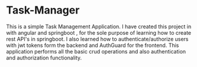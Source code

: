 # Task-Manager
This is a simple Task Management Application.
I have created this project in with angular and springboot , for the sole purpose of learning how to create rest API's in springboot.
I also learned how to authenticate/authorize users with jwt tokens form the backend and AuthGuard for the frontend.
This application performs all the basic crud operations and also authentication and authorization functionality.
